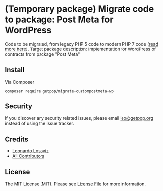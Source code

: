 # (Temporary package) Migrate code to package: Post Meta for WordPress

Code to be migrated, from legacy PHP 5 code to modern PHP 7 code ([read more here](https://github.com/leoloso/PoP#codebase-migration)). Target package description:  Implementation for WordPress of contracts from package "Post Meta"

## Install

Via Composer

``` bash
composer require getpop/migrate-custompostmeta-wp
```

## Security

If you discover any security related issues, please email leo@getpop.org instead of using the issue tracker.

## Credits

- [Leonardo Losoviz][link-author]
- [All Contributors][link-contributors]

## License

The MIT License (MIT). Please see [License File](LICENSE.md) for more information.

[ico-version]: https://img.shields.io/packagist/v/getpop/custompostmeta-wp.svg?style=flat-square
[ico-license]: https://img.shields.io/badge/license-MIT-brightgreen.svg?style=flat-square
[ico-travis]: https://img.shields.io/travis/getpop/custompostmeta-wp/master.svg?style=flat-square
[ico-scrutinizer]: https://img.shields.io/scrutinizer/coverage/g/getpop/custompostmeta-wp.svg?style=flat-square
[ico-code-quality]: https://img.shields.io/scrutinizer/g/getpop/custompostmeta-wp.svg?style=flat-square
[ico-downloads]: https://img.shields.io/packagist/dt/getpop/custompostmeta-wp.svg?style=flat-square

[link-packagist]: https://packagist.org/packages/getpop/custompostmeta-wp
[link-travis]: https://travis-ci.org/getpop/custompostmeta-wp
[link-scrutinizer]: https://scrutinizer-ci.com/g/getpop/custompostmeta-wp/code-structure
[link-code-quality]: https://scrutinizer-ci.com/g/getpop/custompostmeta-wp
[link-downloads]: https://packagist.org/packages/getpop/custompostmeta-wp
[link-author]: https://github.com/leoloso
[link-contributors]: ../../contributors
